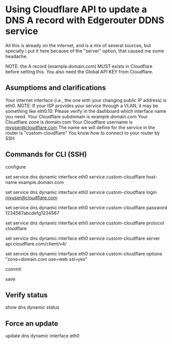 # Using Cloudflare API to update a DNS A record with Edgerouter DDNS service

All this is already on the internet, and is a mix of several sources, but specially I put it here because of the "server" option, that caused me some headache.

NOTE: the A record (example.domain.com) MUST exists in Cloudflare before setting this.
You also need the Global API KEY from Cloudflare.

## Asumptioms and clarifications

Your internet interface (i.e., the one with your changing public IP address) is eth0.
NOTE: If your ISP provides your service through a VLAN, it may be something like eth0.10. Please verify in the dashboard which interface name you need.
Your Cloudflare subdomain is example.domain.com
Your Cloudflare zone is domain.com
Your Cloudflare username is myuser@cloudflare.com
The name we will define for the service in the router is "custom-cloudflare"
You know how to connect to your router by SSH

## Commands for CLI (SSH)

configure

set service dns dynamic interface eth0 service custom-cloudflare host-name example.domain.com

set service dns dynamic interface eth0 service custom-cloudflare login myuser@cloudflare.com

set service dns dynamic interface eth0 service custom-cloudflare password 1234567abcdefg1234567

set service dns dynamic interface eth0 service custom-cloudflare protocol cloudflare

set service dns dynamic interface eth0 service custom-cloudflare server api.cloudflare.com/client/v4/

set service dns dynamic interface eth0 service custom-cloudflare options "zone=domain.com use=web ssl=yes"

commit

save

## Verify status

show dns dynamic status

## Force an update

update dns dynamic interface eth0
